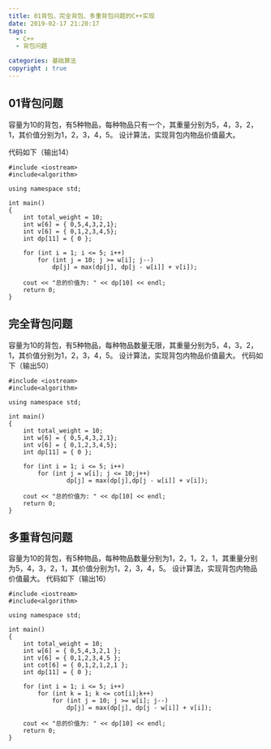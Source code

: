 ```yaml
---
title: 01背包、完全背包、多重背包问题的C++实现
date: 2019-02-17 21:20:17
tags:
  - C++  
  - 背包问题

categories: 基础算法
copyright : true
---
```



## 01背包问题
容量为10的背包，有5种物品，每种物品只有一个，其重量分别为5，4，3，2，1，其价值分别为1，2，3，4，5。
设计算法，实现背包内物品价值最大。
<!--more-->
代码如下（输出14）

```
#include <iostream>
#include<algorithm>

using namespace std;

int main() 
{
	int total_weight = 10;
	int w[6] = { 0,5,4,3,2,1};
	int v[6] = { 0,1,2,3,4,5};
	int dp[11] = { 0 };

	for (int i = 1; i <= 5; i++)
		for (int j = 10; j >= w[i]; j--)
			dp[j] = max(dp[j], dp[j - w[i]] + v[i]);
			
	cout << "总的价值为: " << dp[10] << endl;
	return 0;
}

```


## 完全背包问题

容量为10的背包，有5种物品，每种物品数量无限，其重量分别为5，4，3，2，1，其价值分别为1，2，3，4，5。
设计算法，实现背包内物品价值最大。
代码如下（输出50）

```
#include <iostream>
#include<algorithm>

using namespace std;

int main() 
{
	int total_weight = 10;
	int w[6] = { 0,5,4,3,2,1};
	int v[6] = { 0,1,2,3,4,5};
	int dp[11] = { 0 };

	for (int i = 1; i <= 5; i++)
		for (int j = w[i]; j <= 10;j++)
				dp[j] = max(dp[j],dp[j - w[i]] + v[i]);
	
	cout << "总的价值为: " << dp[10] << endl;
	return 0;
}

```

## 多重背包问题

容量为10的背包，有5种物品，每种物品数量分别为1，2，1，2，1，其重量分别为5，4，3，2，1，其价值分别为1，2，3，4，5。
设计算法，实现背包内物品价值最大。
代码如下（输出16）

```
#include <iostream>
#include<algorithm>

using namespace std;

int main()
{
	int total_weight = 10;
	int w[6] = { 0,5,4,3,2,1 };
	int v[6] = { 0,1,2,3,4,5 };
	int cot[6] = { 0,1,2,1,2,1 };
	int dp[11] = { 0 };

	for (int i = 1; i <= 5; i++)
		for (int k = 1; k <= cot[i];k++)
			for (int j = 10; j >= w[i]; j--)
				dp[j] = max(dp[j], dp[j - w[i]] + v[i]);

	cout << "总的价值为: " << dp[10] << endl;
	return 0;
}
```